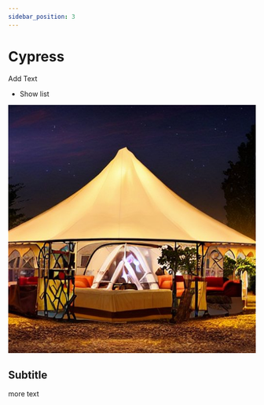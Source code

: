```yaml
---
sidebar_position: 3
---
```


Cypress
=======

Add Text

* Show list


![Nice tent](./assets/Download4.jpg 'A title')


## Subtitle


more text